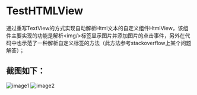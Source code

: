 # TestHTMLView
通过重写TextView的方式实现自动解析Html文本的自定义组件HtmlView，该组件主要实现的功能是解析&lt;img/>标签显示图片并添加图片的点击事件，另外在代码中也示范了一种解析自定义标签的方法（此方法参考stackoverflow上某个问题解答）；
## 截图如下：
![image1](https://github.com/ZhangSir/TestHTMLView/blob/master/Screenshot_2015-09-29-10-41-42.jpg)
![image2](https://github.com/ZhangSir/TestHTMLView/blob/master/Screenshot_2015-09-29-10-41-52.jpg)